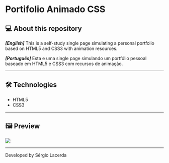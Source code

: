 # Portifolio Animado CSS

## 💻 About this repository

_**[English]**_ This is a self-study single page simulating a personal portfolio based on HTML5 and CSS3 with animation resources. 

_**[Português]**_ Esta e uma single page simulando um portfólio pessoal baseado em HTML5 e CSS3 com recursos de animação. 

---

## 🛠 Technologies

- HTML5
- CSS3

---

## 🖼️ Preview
![](https://github.com/sergio-lacerda/2022-05-dio-portifolio-animado-css/blob/master/img/preview.gif)

---

Developed by Sérgio Lacerda